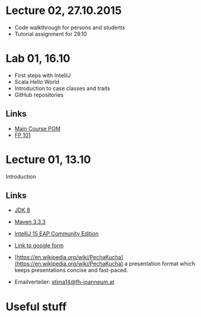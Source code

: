 # Lecture 02, 27.10.2015

- Code walkthrough for persons and students
- Tutorial assignment for 29.10


# Lab 01, 16.10

- First steps with IntelliJ
- Scala Hello World
- Introduction to case classes and traits
- GitHub repositories


## Links

- [Main Course POM](https://gist.githubusercontent.com/rladstaetter/82bdb5809e7e3e2aa506/raw/fb8d006a0834674ae13fc10abb11516fab9018a7/pom.xml)
- [FP 101](https://www.edx.org/course/introduction-functional-programming-delftx-fp101x-0)

# Lecture 01, 13.10

Introduction
 
## Links

- [JDK 8](http://www.oracle.com/technetwork/java/javase/downloads/jdk8-downloads-2133151.html) 
- [Maven 3.3.3](https://maven.apache.org/download.cgi)
- [IntelliJ 15 EAP Community Edition](https://confluence.jetbrains.com/display/IDEADEV/IDEA+15+EAP)
- [Link to google form](http://goo.gl/forms/CvjOLxI5B5)


- [https://en.wikipedia.org/wiki/PechaKucha](https://en.wikipedia.org/wiki/PechaKucha) a presentation format which keeps presentations concise and fast-paced.
- Emailverteiler: stima14@fh-joanneum.at



# Useful stuff 
